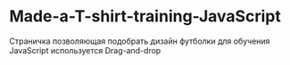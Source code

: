 # Made-a-T-shirt-training-JavaScript
Страничка позволяющая подобрать дизайн футболки для обучения JavaScript используется Drag-and-drop
